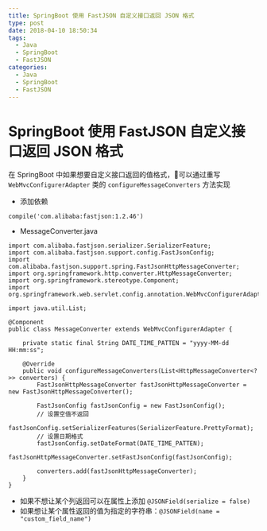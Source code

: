 ```yaml
---
title: SpringBoot 使用 FastJSON 自定义接口返回 JSON 格式
type: post
date: 2018-04-10 18:50:34
tags:
  - Java
  - SpringBoot
  - FastJSON
categories:
  - Java
  - SpringBoot
  - FastJSON
---
```


# SpringBoot 使用 FastJSON 自定义接口返回 JSON 格式

在 SpringBoot 中如果想要自定义接口返回的值格式，可以通过重写 `WebMvcConfigurerAdapter` 类的 `configureMessageConverters` 方法实现

- 添加依赖

```
compile('com.alibaba:fastjson:1.2.46')
```

- MessageConverter.java

```
import com.alibaba.fastjson.serializer.SerializerFeature;
import com.alibaba.fastjson.support.config.FastJsonConfig;
import com.alibaba.fastjson.support.spring.FastJsonHttpMessageConverter;
import org.springframework.http.converter.HttpMessageConverter;
import org.springframework.stereotype.Component;
import org.springframework.web.servlet.config.annotation.WebMvcConfigurerAdapter;

import java.util.List;

@Component
public class MessageConverter extends WebMvcConfigurerAdapter {

    private static final String DATE_TIME_PATTEN = "yyyy-MM-dd HH:mm:ss";

    @Override
    public void configureMessageConverters(List<HttpMessageConverter<?>> converters) {
        FastJsonHttpMessageConverter fastJsonHttpMessageConverter = new FastJsonHttpMessageConverter();

        FastJsonConfig fastJsonConfig = new FastJsonConfig();
        // 设置空值不返回
        fastJsonConfig.setSerializerFeatures(SerializerFeature.PrettyFormat);
        // 设置日期格式
        fastJsonConfig.setDateFormat(DATE_TIME_PATTEN);
        fastJsonHttpMessageConverter.setFastJsonConfig(fastJsonConfig);

        converters.add(fastJsonHttpMessageConverter);
    }
}
```

- 如果不想让某个列返回可以在属性上添加 `@JSONField(serialize = false)`
- 如果想让某个属性返回的值为指定的字符串：`@JSONField(name = "custom_field_name")`
